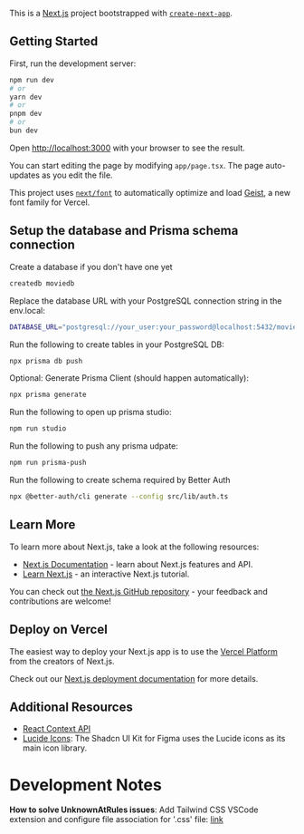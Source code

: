 This is a [Next.js](https://nextjs.org) project bootstrapped with [`create-next-app`](https://nextjs.org/docs/app/api-reference/cli/create-next-app).

## Getting Started

First, run the development server:

```bash
npm run dev
# or
yarn dev
# or
pnpm dev
# or
bun dev
```

Open [http://localhost:3000](http://localhost:3000) with your browser to see the result.

You can start editing the page by modifying `app/page.tsx`. The page auto-updates as you edit the file.

This project uses [`next/font`](https://nextjs.org/docs/app/building-your-application/optimizing/fonts) to automatically optimize and load [Geist](https://vercel.com/font), a new font family for Vercel.

## Setup the database and Prisma schema connection

Create a database if you don't have one yet

```bash
createdb moviedb
```

Replace the database URL with your PostgreSQL connection string in the env.local:

```bash
DATABASE_URL="postgresql://your_user:your_password@localhost:5432/moviedb"

```

Run the following to create tables in your PostgreSQL DB:

```bash
npx prisma db push

```

Optional: Generate Prisma Client (should happen automatically):

```bash
npx prisma generate

```

Run the following to open up prisma studio:

```bash
npm run studio

```

Run the following to push any prisma udpate:

```bash
npm run prisma-push

```

Run the following to create schema required by Better Auth

```bash
npx @better-auth/cli generate --config src/lib/auth.ts
```

## Learn More

To learn more about Next.js, take a look at the following resources:

- [Next.js Documentation](https://nextjs.org/docs) - learn about Next.js features and API.
- [Learn Next.js](https://nextjs.org/learn) - an interactive Next.js tutorial.

You can check out [the Next.js GitHub repository](https://github.com/vercel/next.js) - your feedback and contributions are welcome!

## Deploy on Vercel

The easiest way to deploy your Next.js app is to use the [Vercel Platform](https://vercel.com/new?utm_medium=default-template&filter=next.js&utm_source=create-next-app&utm_campaign=create-next-app-readme) from the creators of Next.js.

Check out our [Next.js deployment documentation](https://nextjs.org/docs/app/building-your-application/deploying) for more details.

## Additional Resources

- [React Context API](https://react.dev/reference/react/createContext)
- [Lucide Icons](https://lucide.dev/icons/): The Shadcn UI Kit for Figma uses the Lucide icons as its main icon library.

# Development Notes

**How to solve UnknownAtRules issues**: Add Tailwind CSS VSCode extension and configure file association for '.css' file: [link](https://stackoverflow.com/questions/65247279/unknown-at-rule-tailwind-cssunknownatrules)
